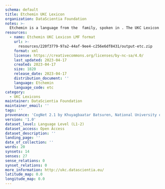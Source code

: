 ```yaml
---
schema: default
title: Etchemin UKC Lexicon
organization: DataScientia Foundation
notes: >-
  Etchemin is a language from the  family, spoken in . The UKC Lexicon of Etchemin is represented as a lexico-semantic network. It consists of words, word senses, synsets, as well as sense-level and synset-level relationships.
resources:
  - name: Etchemin UKC Lexicon LMF format
    url: >-
      resources/220f3779-97a2-44af-9ee4-c256e6df8431/output-etc.zip
    format: xml
    license: https://creativecommons.org/licenses/by-nc-sa/4.0/
    last_updated: 2023-04-17
    created: 2023-04-17
    size: 1820
    release_date: 2023-04-17
    distribution_document: ''
    language: Etchemin
    language_code: etc
category:
  - UKC Lexicons
maintainer: DataScientia Foundation
maintainer_email: ''
tags: ''
provenance: 'CogNet 2.1 by Khuyagbaatar Batsuren, National University of Mongolia (http://cognet.ukc.disi.unitn.it); Native Languages of the Americas 2021.11. by Laura Redish and Orrin Lewis (http://www.native-languages.org); Princeton WordNet 2.1 by Princeton University (https://wordnet.princeton.edu)'
version: '1.0'
dataset_level: Language Level (L1-2)
dataset_access: Open Access
dataset_description: ''
landing_page: ''
date_of_collection: ''
words: 20
synsets: 14
senses: 27
sense_relations: 0
synset_relations: 0
more_information: http://ukc.datascientia.eu/
latitude_map: 0.0
longitude_map: 0.0
---
```

